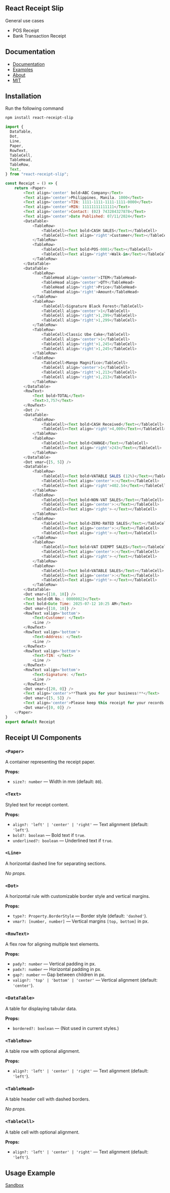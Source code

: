 ## React Receipt Slip

General use cases
- POS Receipt
- Bank Transaction Receipt

## Documentation
- [Documentation]()
- [Examples]()
- [About]()
- [MIT]()

## Installation

Run the following command

```bash
npm install react-receipt-slip
```


```js
import {
  DataTable,
  Dot,
  Line,
  Paper,
  RowText,
  TableCell,
  TableHead,
  TableRow,
  Text,
} from "react-receipt-slip";

const Receipt = () => {
    return <Paper>
        <Text align='center' bold>ABC Company</Text>
        <Text align='center'>Philippines, Manila. 1000</Text>
        <Text align='center'>TIN: 1111-1111-1111-1111-0000</Text>
        <Text align='center'>MIN: 11111111111111</Text>
        <Text align='center'>Contact: (02) 743284327878</Text>
        <Text align='center'>Date Published: 07/11/2024</Text>
        <DataTable>
            <TableRow>
                <TableCell><Text bold>CASH SALES</Text></TableCell>
                <TableCell><Text align='right'>Customer</Text></TableCell>
            </TableRow>
            <TableRow>
                <TableCell><Text bold>POS-0001</Text></TableCell>
                <TableCell><Text align='right'>Walk-in</Text></TableCell>
            </TableRow>
        </DataTable>
        <DataTable>
            <TableRow>
                <TableHead align='center'>ITEM</TableHead>
                <TableHead align='center'>QTY</TableHead>
                <TableHead align='right'>Price</TableHead>
                <TableHead align='right'>Amount</TableHead>
            </TableRow>
            <TableRow>
                <TableCell>Signature Black Forest</TableCell>
                <TableCell align='center'>1</TableCell>
                <TableCell align='right'>1,299</TableCell>
                <TableCell align='right'>1,299</TableCell>
            </TableRow>
            <TableRow>
                <TableCell>Classic Ube Cake</TableCell>
                <TableCell align='center'>1</TableCell>
                <TableCell align='right'>1,245</TableCell>
                <TableCell align='right'>1,245</TableCell>
            </TableRow>
            <TableRow>
                <TableCell>Mango Magnifico</TableCell>
                <TableCell align='center'>1</TableCell>
                <TableCell align='right'>1,213</TableCell>
                <TableCell align='right'>1,213</TableCell>
            </TableRow>
        </DataTable>
        <RowText>
            <Text bold>TOTAL</Text>
            <Text>3,757</Text>
        </RowText>
        <Dot />
        <DataTable>
            <TableRow>
                <TableCell><Text bold>CASH Received</Text></TableCell>
                <TableCell><Text align='right'>4,000</Text></TableCell>
            </TableRow>
            <TableRow>
                <TableCell><Text bold>CHANGE</Text></TableCell>
                <TableCell><Text align='right'>243</Text></TableCell>
            </TableRow>
        </DataTable>
        <Dot vmar={[5, 5]} />
        <DataTable>
            <TableRow>
                <TableCell><Text bold>VATABLE SALES (12%)</Text></TableCell>
                <TableCell><Text align='center'>:</Text></TableCell>
                <TableCell><Text align='right'>402.54</Text></TableCell>
            </TableRow>
            <TableRow>
                <TableCell><Text bold>NON-VAT SALES</Text></TableCell>
                <TableCell><Text align='center'>:</Text></TableCell>
                <TableCell><Text align='right'>-</Text></TableCell>
            </TableRow>
            <TableRow>
                <TableCell><Text bold>ZERO-RATED SALES</Text></TableCell>
                <TableCell><Text align='center'>:</Text></TableCell>
                <TableCell><Text align='right'>-</Text></TableCell>
            </TableRow>
            <TableRow>
                <TableCell><Text bold>VAT EXEMPT SALES</Text></TableCell>
                <TableCell><Text align='center'>:</Text></TableCell>
                <TableCell><Text align='right'>-</Text></TableCell>
            </TableRow>
            <TableRow>
                <TableCell><Text bold>VATABLE SALES</Text></TableCell>
                <TableCell><Text align='center'>:</Text></TableCell>
                <TableCell><Text align='right'>-</Text></TableCell>
            </TableRow>
        </DataTable>
        <Dot vmar={[10, 10]} />
        <Text bold>OR No.: 00000023</Text>
        <Text bold>Date Time: 2025-07-12 10:25 AM</Text>
        <Dot vmar={[10, 10]} />
        <RowText valign='bottom'>
            <Text>Customer: </Text>
            <Line />
        </RowText>
        <RowText valign='bottom'>
            <Text>Address: </Text>
            <Line />
        </RowText>
        <RowText valign='bottom'>
            <Text>TIN: </Text>
            <Line />
        </RowText>
        <RowText valign='bottom'>
            <Text>Signature: </Text>
            <Line />
        </RowText>
        <Dot vmar={[20, 0]} />
        <Text align='center'>**Thank you for your business!**</Text>
        <Dot vmar={[5, 5]} />
        <Text align='center'>Please keep this receipt for your records.</Text>
        <Dot vmar={[0, 0]} />
    </Paper>
}
export default Receipt
```


## Receipt UI Components

### `<Paper>`

A container representing the receipt paper.

**Props:**
- `size?: number` — Width in mm (default: `80`).

### `<Text>`

Styled text for receipt content.

**Props:**
- `align?: 'left' | 'center' | 'right'` — Text alignment (default: `'left'`).
- `bold?: boolean` — Bold text if `true`.
- `underlined?: boolean` — Underlined text if `true`.

### `<Line>`

A horizontal dashed line for separating sections.

_No props._

### `<Dot>`

A horizontal rule with customizable border style and vertical margins.

**Props:**
- `type?: Property.BorderStyle` — Border style (default: `'dashed'`).
- `vmar?: [number, number]` — Vertical margins `[top, bottom]` in px.

### `<RowText>`

A flex row for aligning multiple text elements.

**Props:**
- `pady?: number` — Vertical padding in px.
- `padx?: number` — Horizontal padding in px.
- `gap?: number` — Gap between children in px.
- `valign?: 'top' | 'bottom' | 'center'` — Vertical alignment (default: `'center'`).

### `<DataTable>`

A table for displaying tabular data.

**Props:**
- `bordered?: boolean` — (Not used in current styles.)

### `<TableRow>`

A table row with optional alignment.

**Props:**
- `align?: 'left' | 'center' | 'right'` — Text alignment (default: `'left'`).

### `<TableHead>`

A table header cell with dashed borders.

_No props._

### `<TableCell>`

A table cell with optional alignment.

**Props:**
- `align?: 'left' | 'center' | 'right'` — Text alignment (default: `'left'`).

## Usage Example

[Sandbox](https://codesandbox.io/p/sandbox/7wtlkl)